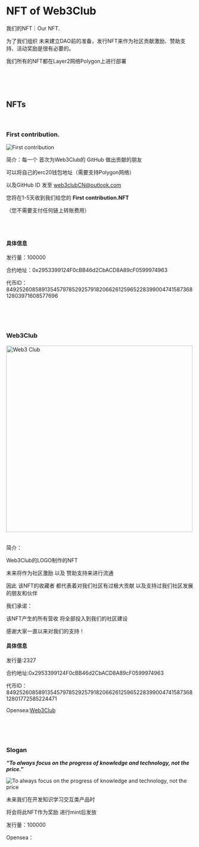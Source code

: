 # NFT of Web3Club
我们的NFT｜Our NFT.

为了我们组织 未来建立DAO前的准备，发行NFT来作为社区贡献激励、赞助支持、活动奖励是很有必要的。

我们所有的NFT都在Layer2网络Polygon上进行部署


<br>
<br>
<br>

## NFTs

<br>

### First contribution.

![First contribution](https://github.com/Web3-Club/NFT/assets/76860915/bc4c5435-c30f-47ee-9fbd-545c862a18f7)


简介：每一个 首次为Web3Club的 GitHub 做出贡献的朋友 

可以将自己的erc20钱包地址（需要支持Polygon网络）

以及GitHub ID 发至 web3clubCN@outlook.com 

您将在1-5天收到我们给您的 **First contribution.NFT**

（您不需要支付任何链上转账费用）


<br>
<br>

#### 具体信息

发行量：100000

合约地址：0x2953399124F0cBB46d2CbACD8A89cF0599974963

代币ID：84925260858913545797852925791820662612596522839900474158736812803971608577696

<br>
<br>
<br>

### Web3Club

<img alt="Web3 Club" height="500" src="https://github.com/Web3-Club/NFT/assets/76860915/9599a426-2b35-4e4c-845f-6fbad1d3d4e2" width="500"/>

<br>
<br>

简介：

Web3Club的LOGO制作的NFT 

未来将作为社区激励 以及 赞助支持来进行流通

因此 该NFT的收藏者 都代表着对我们社区有过极大贡献 以及支持过我们社区发展的朋友和伙伴


我们承诺：

该NFT产生的所有营收 将全部投入到我们的社区建设

感谢大家一直以来对我们的支持！


#### 具体信息


发行量:2327 

合约地址:0x2953399124F0cBB46d2CbACD8A89cF0599974963

代币ID：84925260858913545797852925791820662612596522839900474158736812801772585224471


Opensea:[Web3Club](https://opensea.io/assets/matic/0x2953399124f0cbb46d2cbacd8a89cf0599974963/84925260858913545797852925791820662612596522839900474158736812801772585224471)

<br>
<br>
<br>

### Slogan

***“To always focus on the progress of knowledge and technology, not the price.”***


![To always focus on the progress of knowledge and technology, not the price](https://github.com/Web3-Club/NFT/assets/76860915/142f7fa9-01a6-4c07-a1aa-5477e0ae60e1)

未来我们在开发知识学习交互类产品时 

将会将此NFT作为奖励 进行mint后发放

发行量：100000

Opensea：




